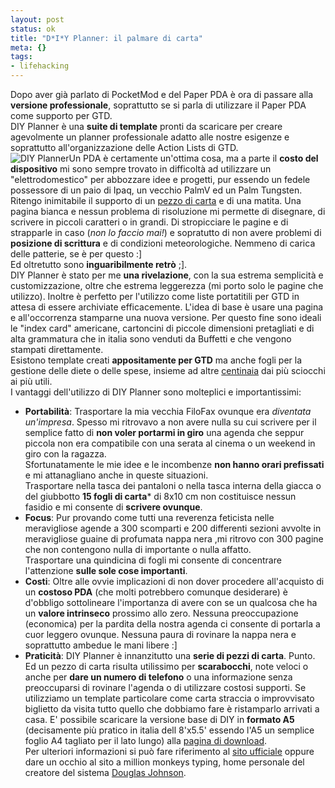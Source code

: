 ```yaml
--- 
layout: post
status: ok
title: "D*I*Y Planner: il palmare di carta"
meta: {}
tags: 
- lifehacking
---
```

Dopo aver già parlato di PocketMod e del Paper PDA è ora di passare alla **versione professionale**, soprattutto se si parla di utilizzare il Paper PDA come supporto per GTD.  
DIY Planner è una **suite di template** pronti da scaricare per creare agevolmente un planner professionale adatto alle nostre esigenze e soprattutto all'organizzazione delle Action Lists di GTD.  
![DIY Planner](/download/20050909.jpg)Un PDA è certamente un'ottima cosa, ma a parte il **costo del dispositivo** mi sono sempre trovato in difficoltà ad utilizzare un "elettrodomestico" per abbozzare idee e progetti, pur essendo un fedele possessore di un paio di Ipaq, un vecchio PalmV ed un Palm Tungsten.  
Ritengo inimitabile il supporto di un [pezzo di carta](http://www.moleskinerie.com) e di una matita. Una pagina bianca e nessun problema di risoluzione mi permette di disegnare, di scrivere in piccoli caratteri o in grandi. Di stropicciare le pagine e di strapparle in caso (*non lo faccio mai!*) e sopratutto di non avere problemi di **posizione di scrittura** e di condizioni meteorologiche. Nemmeno di carica delle patterie, se è per questo :]  
Ed oltretutto sono **inguaribilmente retrò** ;].  
DIY Planner è stato per me **una rivelazione**, con la sua estrema semplicità e customizzazione, oltre che estrema leggerezza (mi porto solo le pagine che utilizzo). Inoltre è perfetto per l'utilizzo come liste portatitili per GTD in attesa di essere archiviate efficacemente. L'idea di base è usare una pagina e all'occorrenza stamparne una nuova versione. Per questo fine sono ideali le "index card" americane, cartoncini di piccole dimensioni pretagliati e di alta grammatura che in italia sono venduti da Buffetti e che vengono stampati direttamente.  
Esistono template creati **appositamente per GTD** ma anche fogli per la gestione delle diete o delle spese, insieme ad altre [centinaia](http://www.diyplanner.com/templates/directory) dai più sciocchi ai più utili.  
I vantaggi dell'utilizzo di DIY Planner sono molteplici e importantissimi:
*  **Portabilità**: Trasportare la mia vecchia FiloFax ovunque era *diventata un'impresa*. Spesso mi ritrovavo a non avere nulla su cui scrivere per il semplice fatto di **non voler portarmi in giro** una agenda che seppur piccola non era compatibile con una serata al cinema o un weekend in giro con la ragazza.  
    Sfortunatamente le mie idee e le incombenze **non hanno orari prefissati** e mi attanagliano anche in queste situazioni.  
    Trasportare nella tasca dei pantaloni o nella tasca interna della giacca o del giubbotto **15 fogli di carta*** di 8x10 cm non costituisce nessun fasidio e mi consente di **scrivere ovunque**.  
*  **Focus**: Pur provando come tutti una reverenza feticista nelle meravigliose agende a 300 scomparti e 200 differenti sezioni avvolte in meravigliose guaine di profumata nappa nera ,mi ritrovo con 300 pagine che non contengono nulla di importante o nulla affatto.  
    Trasportare una quindicina di fogli mi consente di concentrare l'attenzione **sulle sole cose importanti**.  
*  **Costi**: Oltre alle ovvie implicazioni di non dover procedere all'acquisto di un **costoso PDA** (che molti potrebbero comunque desiderare) è d'obbligo sottolineare l'importanza di avere con se un qualcosa che ha un **valore intrinseco** prossimo allo zero. Nessuna preoccupazione (economica) per la pardita della nostra agenda ci consente di portarla a cuor leggero ovunque. Nessuna paura di rovinare la nappa nera e soprattutto ambedue le mani libere :]  
*  **Praticità**: DIY Planner è innanzitutto una **serie di pezzi di carta**. Punto.  
    Ed un pezzo di carta risulta utilissimo per **scarabocchi**, note veloci o anche per **dare un numero di telefono** o una informazione senza preoccuparsi di rovinare l'agenda o di utilizzare costosi supporti. Se utilizziamo un template particolare come carta straccia o improvvisato biglietto da visita tutto quello che dobbiamo fare è ristamparlo arrivati a casa.
E' possibile scaricare la versione base di DIY  in **formato A5** (decisamente più pratico in italia dell 8'x5.5' essendo l'A5 un semplice foglio A4 tagliato per il lato lungo) alla [pagina di download](http://www.diyplanner.com/node/192).  
Per ulteriori informazioni si può fare riferimento al [sito ufficiale](http://www.diyplanner.com)  oppure dare un occhio al sito a million monkeys typing, home personale del creatore del sistema [Douglas Johnson](http://www.douglasjohnston.net/weblog/index.php?p=36). 
